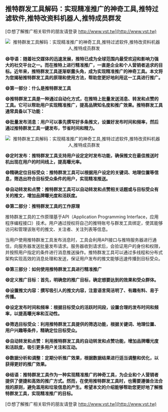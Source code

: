 ## **推特群发工具解码：实现精准推广的神奇工具,推特过滤软件,推特改资料机器人,推特成员群发**

[😍想了解推广相关软件的朋友请登录 http://www.vst.tw](http://www.vst.tw)

 <center><img src="https://vst.tw/MP4/tuiguang/png/3.png" alt="推特群发工具解码：实现精准推广的神奇工具,推特过滤软件,推特改资料机器人,推特成员群发"></center>

**😄导语：随着社交媒体的迅速发展，推特已成为全球范围内最受欢迎和影响力强大的社交平台之一。而在推特上进行精准推广，一直是企业和个人营销者追求的目标。近年来，推特群发工具逐渐崭露头角，成为实现精准推广的神奇工具。本文将为您揭秘推特群发工具的原理和使用方法，帮助您更好地利用这一工具进行推广。**

**😄第一部分：什么是推特群发工具**

**😄推特群发工具是一种通过自动化方式，在推特上批量发送消息、转发和点赞的工具。它可以帮助用户实现精准推广，提高品牌知名度和推广效果。推特群发工具通常具备以下功能：**

**😄批量发布消息：用户可以事先撰写好多条推文，设置好发布时间和频率，然后通过推特群发工具一键发布，节省时间和精力。**

 <center><img src="https://vst.tw/MP4/tuiguang/png/3.png" alt="推特群发工具解码：实现精准推广的神奇工具,推特过滤软件,推特改资料机器人,推特成员群发"></center>

**😄定时发布：推特群发工具支持用户设定定时发布功能，确保推文在最佳推送时机出现在用户的时间线上，提高曝光率。**

**😄精确定位目标受众：推特群发工具可以根据用户设定的关键词、地理位置等信息，筛选出符合目标受众条件的用户，实现精准推送。**

**😄自动转发和点赞：推特群发工具可以自动转发和点赞相关话题或与目标受众有关的推文，增加品牌曝光度和活跃度。**

**😄第二部分：推特群发工具的工作原理**

推特群发工具的工作原理基于API（Application Programming Interface，应用程序编程接口）技术。用户通过授权将自己的推特账号与群发工具绑定，使其能够访问和管理该账号的推文、关注者、关注列表等信息。

当用户使用推特群发工具发布消息时，工具会利用API接口与推特服务器进行通信，向服务器发送批量发布请求。服务器收到请求后，会验证用户的身份和权限，并按照用户指定的条件进行消息推送操作。推特群发工具可以通过多线程和分布式架构实现高效的消息处理和发送，保证用户发布的推文能够迅速传播到目标受众。

**😄第三部分：如何使用推特群发工具进行精准推广**

**😄定义推广目标：首先，明确您的推广目标，确定想要达到的效果和受众群体。**

**😄设置推文内容：撰写吸引人的推文内容，注意语言简洁明了、有趣有料、易于传播。**

**😄设定发布时间和频率：根据目标受众的活跃时间段，设置合理的发布时间和频率，以提高曝光率和互动性。**

**😄筛选目标受众：利用推特群发工具提供的筛选功能，根据关键词、地理位置、用户兴趣等条件，精确定位目标受众。**

**😄自动转发和点赞：利用推特群发工具的自动转发和点赞功能，增加品牌曝光度和活跃度，吸引更多用户关注和互动。**

**😄数据分析和调整：定期分析推广效果，根据数据结果进行适当调整和优化，以获得更好的推广效果。**

**😄结语：推特群发工具作为一种实现精准推广的神奇工具，为企业和个人营销者提供了便捷和高效的推广方式。然而，在使用推特群发工具时，也需要遵循合法合规的原则，避免滥用和垃圾信息的产生。希望本文的介绍能够帮助您更好地了解推特群发工具，实现精准推广的目标。**

[😍想了解推广相关软件的朋友请登录 http://www.vst.tw](http://www.vst.tw)



